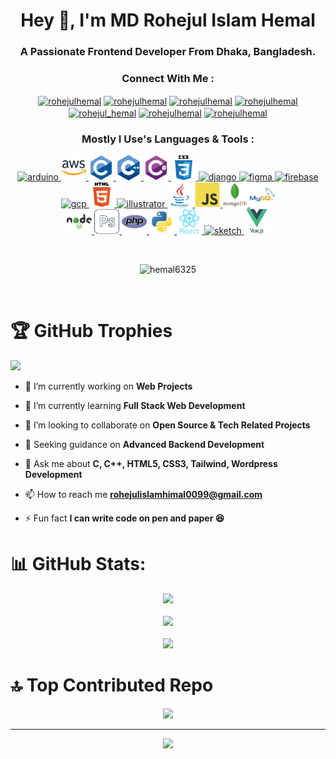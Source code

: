 <h1 align="center">Hey 👋, I'm MD Rohejul Islam Hemal</h1>
<h3 align="center">A Passionate Frontend Developer From Dhaka, Bangladesh.</h3>

<h3 align="center">Connect With Me :</h3>
<p align="center">
<a href="https://fb.com/rohejulhemal" target="blank"><img align="center" src="https://raw.githubusercontent.com/rahuldkjain/github-profile-readme-generator/master/src/images/icons/Social/facebook.svg" alt="rohejulhemal" height="30" width="40" /></a>
<a href="https://instagram.com/rohejulhemal" target="blank"><img align="center" src="https://raw.githubusercontent.com/rahuldkjain/github-profile-readme-generator/master/src/images/icons/Social/instagram.svg" alt="rohejulhemal" height="30" width="40" /></a>
<a href="https://twitter.com/rohejulhemal" target="blank"><img align="center" src="https://raw.githubusercontent.com/rahuldkjain/github-profile-readme-generator/master/src/images/icons/Social/twitter.svg" alt="rohejulhemal" height="30" width="40" /></a>
<a href="https://linkedin.com/in/rohejulhemal" target="blank"><img align="center" src="https://raw.githubusercontent.com/rahuldkjain/github-profile-readme-generator/master/src/images/icons/Social/linked-in-alt.svg" alt="rohejulhemal" height="30" width="40" /></a>
<a href="https://www.youtube.com/c/rohejul_hemal" target="blank"><img align="center" src="https://raw.githubusercontent.com/rahuldkjain/github-profile-readme-generator/master/src/images/icons/Social/youtube.svg" alt="rohejul_hemal" height="30" width="40" /></a>
<a href="https://www.hackerrank.com/rohejulhemal" target="blank"><img align="center" src="https://raw.githubusercontent.com/rahuldkjain/github-profile-readme-generator/master/src/images/icons/Social/hackerrank.svg" alt="rohejulhemal" height="30" width="40" /></a>
<a href="https://www.leetcode.com/rohejulhemal" target="blank"><img align="center" src="https://raw.githubusercontent.com/rahuldkjain/github-profile-readme-generator/master/src/images/icons/Social/leet-code.svg" alt="rohejulhemal" height="30" width="40" /></a>
</p>


<h3 align="center">Mostly I Use's Languages & Tools :</h3>
<p align="center"> <a href="https://www.arduino.cc/" target="_blank" rel="noreferrer"> <img src="https://cdn.worldvectorlogo.com/logos/arduino-1.svg" alt="arduino" width="40" height="40"/> </a> <a href="https://aws.amazon.com" target="_blank" rel="noreferrer"> <img src="https://raw.githubusercontent.com/devicons/devicon/master/icons/amazonwebservices/amazonwebservices-original-wordmark.svg" alt="aws" width="40" height="40"/> </a> <a href="https://www.cprogramming.com/" target="_blank" rel="noreferrer"> <img src="https://raw.githubusercontent.com/devicons/devicon/master/icons/c/c-original.svg" alt="c" width="40" height="40"/> </a> <a href="https://www.w3schools.com/cpp/" target="_blank" rel="noreferrer"> <img src="https://raw.githubusercontent.com/devicons/devicon/master/icons/cplusplus/cplusplus-original.svg" alt="cplusplus" width="40" height="40"/> </a> <a href="https://www.w3schools.com/cs/" target="_blank" rel="noreferrer"> <img src="https://raw.githubusercontent.com/devicons/devicon/master/icons/csharp/csharp-original.svg" alt="csharp" width="40" height="40"/> </a> <a href="https://www.w3schools.com/css/" target="_blank" rel="noreferrer"> <img src="https://raw.githubusercontent.com/devicons/devicon/master/icons/css3/css3-original-wordmark.svg" alt="css3" width="40" height="40"/> </a> <a href="https://www.djangoproject.com/" target="_blank" rel="noreferrer"> <img src="https://cdn.worldvectorlogo.com/logos/django.svg" alt="django" width="40" height="40"/> </a> <a href="https://www.figma.com/" target="_blank" rel="noreferrer"> <img src="https://www.vectorlogo.zone/logos/figma/figma-icon.svg" alt="figma" width="40" height="40"/> </a> <a href="https://firebase.google.com/" target="_blank" rel="noreferrer"> <img src="https://www.vectorlogo.zone/logos/firebase/firebase-icon.svg" alt="firebase" width="40" height="40"/> </a> <a href="https://cloud.google.com" target="_blank" rel="noreferrer"> <img src="https://www.vectorlogo.zone/logos/google_cloud/google_cloud-icon.svg" alt="gcp" width="40" height="40"/> </a> <a href="https://www.w3.org/html/" target="_blank" rel="noreferrer"> <img src="https://raw.githubusercontent.com/devicons/devicon/master/icons/html5/html5-original-wordmark.svg" alt="html5" width="40" height="40"/> </a> <a href="https://www.adobe.com/in/products/illustrator.html" target="_blank" rel="noreferrer"> <img src="https://www.vectorlogo.zone/logos/adobe_illustrator/adobe_illustrator-icon.svg" alt="illustrator" width="40" height="40"/> </a> <a href="https://www.java.com" target="_blank" rel="noreferrer"> <img src="https://raw.githubusercontent.com/devicons/devicon/master/icons/java/java-original.svg" alt="java" width="40" height="40"/> </a> <a href="https://developer.mozilla.org/en-US/docs/Web/JavaScript" target="_blank" rel="noreferrer"> <img src="https://raw.githubusercontent.com/devicons/devicon/master/icons/javascript/javascript-original.svg" alt="javascript" width="40" height="40"/> </a> <a href="https://www.mongodb.com/" target="_blank" rel="noreferrer"> <img src="https://raw.githubusercontent.com/devicons/devicon/master/icons/mongodb/mongodb-original-wordmark.svg" alt="mongodb" width="40" height="40"/> </a> <a href="https://www.mysql.com/" target="_blank" rel="noreferrer"> <img src="https://raw.githubusercontent.com/devicons/devicon/master/icons/mysql/mysql-original-wordmark.svg" alt="mysql" width="40" height="40"/> </a> <br> <a href="https://nodejs.org" target="_blank" rel="noreferrer"> <img src="https://raw.githubusercontent.com/devicons/devicon/master/icons/nodejs/nodejs-original-wordmark.svg" alt="nodejs" width="40" height="40"/> </a> <a href="https://www.photoshop.com/en" target="_blank" rel="noreferrer"> <img src="https://raw.githubusercontent.com/devicons/devicon/master/icons/photoshop/photoshop-line.svg" alt="photoshop" width="40" height="40"/> </a>  <a href="https://www.php.net" target="_blank" rel="noreferrer"> <img src="https://raw.githubusercontent.com/devicons/devicon/master/icons/php/php-original.svg" alt="php" width="40" height="40"/> </a> <a href="https://www.python.org" target="_blank" rel="noreferrer"> <img src="https://raw.githubusercontent.com/devicons/devicon/master/icons/python/python-original.svg" alt="python" width="40" height="40"/> </a> <a href="https://reactjs.org/" target="_blank" rel="noreferrer"> <img src="https://raw.githubusercontent.com/devicons/devicon/master/icons/react/react-original-wordmark.svg" alt="react" width="40" height="40"/>  </a> <a href="https://www.sketch.com/" target="_blank" rel="noreferrer"> <img src="https://www.vectorlogo.zone/logos/sketchapp/sketchapp-icon.svg" alt="sketch" width="40" height="40"/> </a> <a href="https://vuejs.org/" target="_blank" rel="noreferrer"> <img src="https://raw.githubusercontent.com/devicons/devicon/master/icons/vuejs/vuejs-original-wordmark.svg" alt="vuejs" width="40" height="40"/> </a> </p>


<br> <p align="center"> <img src="https://komarev.com/ghpvc/?username=hemal6325&label=Profile%20views&color=0e75b6&style=flat" alt="hemal6325" /> </p> <br>

# 🏆 GitHub Trophies
![](https://github-profile-trophy.vercel.app/?username=hemal6325&theme=radical&no-frame=false&no-bg=false&margin-w=4) <br>


- 🔭 I’m currently working on **Web Projects**

- 🌱 I’m currently learning **Full Stack Web Development**

- 👯 I’m looking to collaborate on **Open Source & Tech Related Projects**

- 🤝 Seeking guidance on **Advanced Backend Development**

- 💬 Ask me about **C, C++, HTML5, CSS3, Tailwind, Wordpress Development**

- 📫 How to reach me **rohejulislamhimal0099@gmail.com**

- ⚡ Fun fact **I can write code on pen and paper 😆**




# 📊 GitHub Stats:

<div align="center">
  
![](https://github-readme-stats.vercel.app/api?username=hemal6325&theme=dark&hide_border=false&include_all_commits=true&count_private=false) <br> <br/>
![](https://nirzak-streak-stats.vercel.app/?user=hemal6325&theme=dark&hide_border=false) <br> <br/>
![](https://github-readme-stats.vercel.app/api/top-langs/?username=hemal6325&theme=dark&hide_border=false&include_all_commits=true&count_private=false&layout=compact)
</div>



# 🔝 Top Contributed Repo

<div align="center">
  
![](https://github-contributor-stats.vercel.app/api?username=hemal6325&limit=5&theme=dark&combine_all_yearly_contributions=true)

---
[![](https://visitcount.itsvg.in/api?id=hemal6325&icon=0&color=0)](https://visitcount.itsvg.in)
</div>





